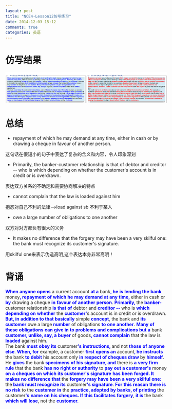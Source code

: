 ```yaml
---
layout: post
title: "NCE4-Lesson12仿写练习"
date: 2014-12-03 15:12
comments: true
categories: 英语
---
```


# 仿写结果

![tu2](/images/NCE/lesson12.png)

<!--more-->

# 总结
* repayment of which he may demand at any time, either in cash or by drawing a cheque in favour of another person.

这句话在很短小的句子中表达了复杂的含义和内容，令人印象深刻

* Primarily, the banker-customer relationship is that of debtor and creditor -- who is which depending on whether the customer's account is in credit or is overdrawn. 

表达双方关系的不确定和需要协商解决的特点

* cannot complain that the law is loaded against him

抱怨对自己不利的法律-->load against sb 不利于某人

* owe a large number of obligations to one another

双方对对方都负有很大的义务

* It makes no difference that the forgery may have been a very skilful one: the bank must recognize its customer's signature. 

用skilful one来表示伪造高明,这个表达本身非常高明！

# 背诵

<span><b><font color="#0000FF">When</font></b></span> <span><b><font color="#0000FF">anyone</font></b></span> <span><b><font color="#0000FF">opens</font></b></span> a current account <span><b><font color="#0000FF">at a</font></b></span> bank<span><b><font color="#0000FF">, he</font></b></span> <span><b><font color="#0000FF">is</font></b></span> <span><b><font color="#0000FF">lending</font></b></span> <span><b><font color="#0000FF">the</font></b></span> <span><b><font color="#0000FF">bank</font></b></span> money<span><b><font color="#0000FF">, repayment</font></b></span> <span><b><font color="#0000FF">of</font></b></span> <span><b><font color="#0000FF">which</font></b></span> <span><b><font color="#0000FF">he</font></b></span> <span><b><font color="#0000FF">may</font></b></span> <span><b><font color="#0000FF">demand</font></b></span> <span><b><font color="#0000FF">at</font></b></span> <span><b><font color="#0000FF">any</font></b></span> <span><b><font color="#0000FF">time, </font></b></span>either in cash or<span><b><font color="#0000FF"> by</font></b></span> drawing a cheque <span><b><font color="#0000FF">in</font></b></span> <span><b><font color="#0000FF">favour</font></b></span> <span><b><font color="#0000FF">of</font></b></span> <span><b><font color="#0000FF">another</font></b></span> <span><b><font color="#0000FF">person</font></b></span>. <span><b><font color="#0000FF">Primarily, </font></b></span>the <span><b><font color="#0000FF">banker-</font></b></span>customer relationship <span><b><font color="#0000FF">is</font></b></span> <span><b><font color="#0000FF">that</font></b></span> <span><b><font color="#0000FF">of</font></b></span> debtor and <span><b><font color="#0000FF">creditor -- </font></b></span>who is <span><b><font color="#0000FF">which</font></b></span> <span><b><font color="#0000FF">depending</font></b></span> <span><b><font color="#0000FF">on</font></b></span> <span><b><font color="#0000FF">whether</font></b></span> the <span><b><font color="#0000FF">customer'</font></b></span>s account is in credit or is overdrawn. <span><b><font color="#0000FF">But, in</font></b></span> <span><b><font color="#0000FF">addition to that</font></b></span> <span><b><font color="#0000FF">basically</font></b></span> simple <span><b><font color="#0000FF">concept</font></b></span>, the bank and <span><b><font color="#0000FF">its customer</font></b></span> owe a large<span><b><font color="#0000FF"> number</font></b></span> of obligations <span><b><font color="#0000FF">to</font></b></span> <span><b><font color="#0000FF">one</font></b></span> <span><b><font color="#0000FF">another</font></b></span>. <span><b><font color="#0000FF">Many</font></b></span> <span><b><font color="#0000FF">of</font></b></span> <span><b><font color="#0000FF">these</font></b></span> <span><b><font color="#0000FF">obligations</font></b></span> <span><b><font color="#0000FF">can</font></b></span> <span><b><font color="#0000FF">give</font></b></span> <span><b><font color="#0000FF">in</font></b></span> <span><b><font color="#0000FF">to</font></b></span> <span><b><font color="#0000FF">problems</font></b></span> <span><b><font color="#0000FF">and</font></b></span> <span><b><font color="#0000FF">complications</font></b></span> <span><b><font color="#0000FF">but</font></b></span> <span><b><font color="#0000FF">a</font></b></span> bank <span><b><font color="#0000FF">customer, unlike, say, a</font></b></span> <span><b><font color="#0000FF">buyer</font></b></span> of goods<span><b><font color="#0000FF">, cannot complain</font></b></span> that the law is<span><b><font color="#0000FF"> loaded</font></b></span> against him<span><b><font color="#0000FF">.<br />
    </font></b></span>The bank <span><b><font color="#0000FF">must</font></b></span> <span><b><font color="#0000FF">obey</font></b></span> <span><b><font color="#0000FF">its</font></b></span> customer<span><b><font color="#0000FF">'s</font></b></span> <span><b><font color="#0000FF">instructions, </font></b></span>and not <span><b><font color="#0000FF">those</font></b></span> <span><b><font color="#0000FF">of</font></b></span> <span><b><font color="#0000FF">anyone</font></b></span> <span><b><font color="#0000FF">else</font></b></span>. <span><b><font color="#0000FF">When, for</font></b></span> example, a customer <span><b><font color="#0000FF">first</font></b></span> <span><b><font color="#0000FF">opens an</font></b></span> account<span><b><font color="#0000FF">, he</font></b></span> <span><b><font color="#0000FF">instructs</font></b></span> the bank <span><b><font color="#0000FF">to</font></b></span> <span><b><font color="#0000FF">debit</font></b></span> his account only <span><b><font color="#0000FF">in</font></b></span> <span><b><font color="#0000FF">respect of cheques draw</font></b></span> by <span><b><font color="#0000FF">himself</font></b></span>. He <span><b><font color="#0000FF">gives</font></b></span> the bank <span><b><font color="#0000FF">specimens</font></b></span> <span><b><font color="#0000FF">of</font></b></span> <span><b><font color="#0000FF">his</font></b></span> <span><b><font color="#0000FF">signature, and</font></b></span> there is <span><b><font color="#0000FF">a</font></b></span> <span><b><font color="#0000FF">very firm rule</font></b></span> that the bank <span><b><font color="#0000FF">has</font></b></span> <span><b><font color="#0000FF">no</font></b></span> <span><b><font color="#0000FF">right</font></b></span> <span><b><font color="#0000FF">or</font></b></span> <span><b><font color="#0000FF">authority</font></b></span> to <span><b><font color="#0000FF">pay</font></b></span> <span><b><font color="#0000FF">out</font></b></span> <span><b><font color="#0000FF">a customer's</font></b></span> money <span><b><font color="#0000FF">on</font></b></span> <span><b><font color="#0000FF">a</font></b></span> <span><b><font color="#0000FF">cheques</font></b></span> <span><b><font color="#0000FF">on</font></b></span> <span><b><font color="#0000FF">which</font></b></span> <span><b><font color="#0000FF">its</font></b></span> <span><b><font color="#0000FF">customer's</font></b></span> <span><b><font color="#0000FF">signature</font></b></span> <span><b><font color="#0000FF">has</font></b></span> <span><b><font color="#0000FF">been</font></b></span> <span><b><font color="#0000FF">forged. It</font></b></span> <span><b><font color="#0000FF">makes</font></b></span> <span><b><font color="#0000FF">no</font></b></span> <span><b><font color="#0000FF">difference</font></b></span> <span><b><font color="#0000FF">that</font></b></span> the <span><b><font color="#0000FF">forgery</font></b></span> <span><b><font color="#0000FF">may</font></b></span> <span><b><font color="#0000FF">have</font></b></span> <span><b><font color="#0000FF">been</font></b></span> <span><b><font color="#0000FF">a</font></b></span> <span><b><font color="#0000FF">very</font></b></span> <span><b><font color="#0000FF">skilful</font></b></span> <span><b><font color="#0000FF">one: </font></b></span>the<span><b><font color="#0000FF"> bank must recognize its</font></b></span> customer<span><b><font color="#0000FF">'s signature</font></b></span>. <span><b><font color="#0000FF">For</font></b></span> <span><b><font color="#0000FF">this</font></b></span> <span><b><font color="#0000FF">reason</font></b></span> <span><b><font color="#0000FF">there</font></b></span> <span><b><font color="#0000FF">is no</font></b></span> <span><b><font color="#0000FF">risk</font></b></span> to the <span><b><font color="#0000FF">customer</font></b></span> <span><b><font color="#0000FF">in</font></b></span> the <span><b><font color="#0000FF">practice, adopted</font></b></span> <span><b><font color="#0000FF">by</font></b></span> <span><b><font color="#0000FF">banks, of</font></b></span> <span><b><font color="#0000FF">printing</font></b></span> the customer<span><b><font color="#0000FF">'s</font></b></span> <span><b><font color="#0000FF">name</font></b></span> <span><b><font color="#0000FF">on</font></b></span> <span><b><font color="#0000FF">his</font></b></span> <span><b><font color="#0000FF">cheques. If</font></b></span> <span><b><font color="#0000FF">this</font></b></span> <span><b><font color="#0000FF">facilitates</font></b></span> <span><b><font color="#0000FF">forgery</font></b></span>, <span><b><font color="#0000FF">it is </font></b></span>the bank <span><b><font color="#0000FF">which</font></b></span> <span><b><font color="#0000FF">will</font></b></span> <span><b><font color="#0000FF">lose</font></b></span>, not the <span><b><font color="#0000FF">customer.</font></b></span>

